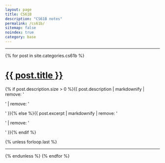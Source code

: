 ```yaml
---
layout: page
title: CS61B
description: "CS61B notes"
permalink: /cs61b/
sitemap: false
noindex: true
category: base
---
```


<hr class="gh">
<div class="posts">
  {% for post in site.categories.cs61b %}
  <div class="post">
    <h1 class="post-title">
      <a href="{{ site.url }}{{ post.url }}">
        {{ post.title }}
      </a>
    </h1>

 {% if post.description.size > 0 %}{{ post.description | markdownify | remove: '<p>' | remove: '</p>' }}{% else %}{{ post.excerpt | markdownify | remove: '<p>' | remove: '</p>' }}{% endif %}
  </div>
  {% unless forloop.last %}<hr class="transp">{% endunless %}
  {% endfor %}
</div>
